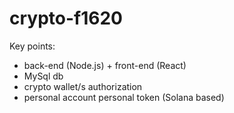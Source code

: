 # crypto-f1620

Key points: 
- back-end (Node.js) + front-end (React)
- MySql db
- crypto wallet/s authorization
- personal account personal token (Solana based)
